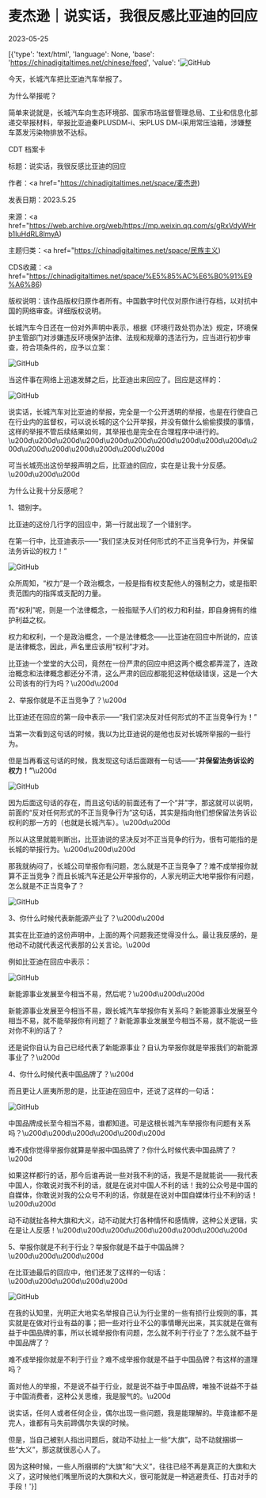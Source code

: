 # 麦杰逊｜说实话，我很反感比亚迪的回应

2023-05-25

[{'type': 'text/html', 'language': None, 'base': 'https://chinadigitaltimes.net/chinese/feed', 'value': '![GitHub](https://chinadigitaltimes.net/chinese/files/2023/05/image-1685022691147.png)

今天，长城汽车把比亚迪汽车举报了。

为什么举报呢？

简单来说就是，长城汽车向生态环境部、国家市场监督管理总局、工业和信息化部递交举报材料，举报比亚迪秦PLUSDM-i、宋PLUS DM-i采用常压油箱，涉嫌整车蒸发污染物排放不达标。



CDT 档案卡

标题：说实话，我很反感比亚迪的回应

作者：<a href="https://chinadigitaltimes.net/space/麦杰逊)

发表日期：2023.5.25

来源：<a href="https://web.archive.org/web/https://mp.weixin.qq.com/s/gRxVdyWHrb1IuHdRL8lmyA)

主题归类：<a href="https://chinadigitaltimes.net/space/民族主义)

CDS收藏：<a href="https://chinadigitaltimes.net/space/%E5%85%AC%E6%B0%91%E9%A6%86)

版权说明：该作品版权归原作者所有。中国数字时代仅对原作进行存档，以对抗中国的网络审查。详细版权说明。





长城汽车今日还在一份对外声明中表示，根据《环境行政处罚办法》规定，环境保护主管部门对涉嫌违反环境保护法律、法规和规章的违法行为，应当进行初步审查，符合项条件的，应予以立案：

![GitHub](https://chinadigitaltimes.net/chinese/files/2023/05/post-696435-646f69faa98f1.png)

当这件事在网络上迅速发酵之后，比亚迪出来回应了。回应是这样的：

![GitHub](https://chinadigitaltimes.net/chinese/files/2023/05/post-696435-646f69facb919.png)

说实话，长城汽车对比亚迪的举报，完全是一个公开透明的举报，也是在行使自己在行业内的监督权，可以说长城的这个公开举报，并没有做什么偷偷摸摸的事情，这样的举报不管后续结果如何，其举报也是完全在合理程序中进行的。\u200d\u200d\u200d\u200d\u200d\u200d\u200d\u200d\u200d\u200d\u200d\u200d\u200d\u200d\u200d\u200d\u200d

可当长城亮出这份举报声明之后，比亚迪的回应，实在是让我十分反感。\u200d\u200d\u200d

为什么让我十分反感呢？

1、错别字。

比亚迪的这份几行字的回应中，第一行就出现了一个错别字。

在第一行中，比亚迪表示——“我们坚决反对任何形式的不正当竞争行为，并保留法务诉讼的权力！”

![GitHub](https://chinadigitaltimes.net/chinese/files/2023/05/post-696435-646f69fad62bf.png)

众所周知，“权力”是一个政治概念，一般是指有权支配他人的强制之力，或是指职责范围内的指挥或支配的力量。

而“权利”呢，则是一个法律概念，一般指赋予人们的权力和利益，即自身拥有的维护利益之权。

权力和权利，一个是政治概念，一个是法律概念——比亚迪在回应中所说的，应该是法律概念，因此，声名里应该用“权利”才对。

比亚迪一个堂堂的大公司，竟然在一份严肃的回应中把这两个概念都弄混了，连政治概念和法律概念都还分不清，这么严肃的回应都能犯这种低级错误，这是一个大公司该有的行为吗？\u200d\u200d

2、举报你就是不正当竞争了？\u200d

比亚迪还在回应的第一段中表示——“我们坚决反对任何形式的不正当竞争行为！”

当第一次看到这句话的时候，我以为比亚迪说的是他也反对长城所举报的一些行为。

但是当再看这句话的时候，我发现这句话后面跟有一句话——“**并保留法务诉讼的权力！”**\u200d

![GitHub](https://chinadigitaltimes.net/chinese/files/2023/05/post-696435-646f69fae329e.png)

因为后面这句话的存在，而且这句话的前面还有了一个“并”字，那这就可以说明，前面的“反对任何形式的不正当竞争行为”这句话，其实是指向他们想保留法务诉讼权利的那一方的（也就是长城汽车）。\u200d\u200d

所以从这里就能判断出，比亚迪说的坚决反对不正当竞争的行为，很有可能指的是长城的举报行为。\u200d\u200d\u200d

那我就纳闷了，长城公司举报你有问题，怎么就是不正当竞争了？难不成举报你就算不正当竞争？而且长城汽车还是公开举报你的，人家光明正大地举报你有问题，怎么就是不正当竞争了？

![GitHub](https://chinadigitaltimes.net/chinese/files/2023/05/post-696435-646f69faef7da.png)

3、你什么时候代表新能源产业了？\u200d\u200d

其实在比亚迪的这份声明中，上面的两个问题我还觉得没什么。最让我反感的，是他动不动就代表这代表那的公关言论。\u200d

例如比亚迪在回应中表示：

![GitHub](https://chinadigitaltimes.net/chinese/files/2023/05/post-696435-646f69fb03f12.png)

新能源事业发展至今相当不易，然后呢？\u200d\u200d\u200d

新能源事业发展至今相当不易，跟长城汽车举报你有关系吗？新能源事业发展至今相当不易，就不能举报你有问题了？新能源事业发展至今相当不易，就不能说一些对你不利的话了？

还是说你自认为自己已经代表了新能源事业？自认为举报你就是举报我们的新能源事业了？\u200d

4、你什么时候代表中国品牌了？\u200d

而且更让人匪夷所思的是，比亚迪在回应中，还说了这样的一句话：

![GitHub](https://chinadigitaltimes.net/chinese/files/2023/05/post-696435-646f69fb0cedf.png)

中国品牌成长至今相当不易，谁都知道。可是这根长城汽车举报你有问题有关系吗？\u200d\u200d\u200d\u200d\u200d\u200d

难不成你觉得举报你就算是举报中国品牌了？你什么时候代表中国品牌了？\u200d

如果这样都行的话，那今后谁再说一些对我不利的话，我是不是就能说——我代表中国人，你敢说对我不利的话，就是在说对中国人不利的话！我的公众号是中国的自媒体，你敢说对我的公众号不利的话，你就是在说对中国自媒体行业不利的话！\u200d\u200d

动不动就扯各种大旗和大义，动不动就大打各种情怀和感情牌，这种公关逻辑，实在是让人反感！\u200d\u200d\u200d\u200d\u200d\u200d\u200d\u200d

5、举报你就是不利于行业？举报你就是不益于中国品牌？\u200d\u200d\u200d\u200d

在比亚迪最后的回应中，他们还发了这样的一句话：\u200d\u200d\u200d\u200d\u200d

![GitHub](https://chinadigitaltimes.net/chinese/files/2023/05/post-696435-646f69fb17341.png)

在我的认知里，光明正大地实名举报自己认为行业里的一些有损行业规则的事，其实就是在做对行业有益的事；把一些对行业不公的事情曝光出来，其实就是在做有益于中国品牌的事，所以长城举报你有问题，怎么就不利于行业了？怎么就不益于中国品牌了？

难不成举报你就是不利于行业？难不成举报你就是不益于中国品牌？有这样的道理吗？

面对他人的举报，不是说不益于行业，就是说不益于中国品牌，唯独不说益不于益于中国消费者，这种公关思维，我是服气的。\u200d

说实话，任何人或者任何企业，偶尔出现一些问题，我是能理解的。毕竟谁都不是完人，谁都有马失前蹄偶尔失误的时候。

但是，当自己被别人指出问题后，就动不动扯上一些“大旗”，动不动就捆绑一些“大义”，那这就很恶心人了。

因为这种时候，一些人所捆绑的“大旗”和“大义”，往往已经不再是真正的大旗和大义了，这时候他们嘴里所说的大旗和大义，很可能就是一种逃避责任、打击对手的手段！'}]